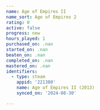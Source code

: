 ```yaml
---
name: Age of Empires II
name_sort: Age of Empires 2
rating: 0
active: false
progress: new
hours_played: 1
purchased_on: .nan
started_on: .nan
beaten_on: .nan
completed_on: .nan
mastered_on: .nan
identifiers:
  - type: steam
    appid: '221380'
    name: Age of Empires II (2013)
    synced_on: '2024-08-30'

---
```

